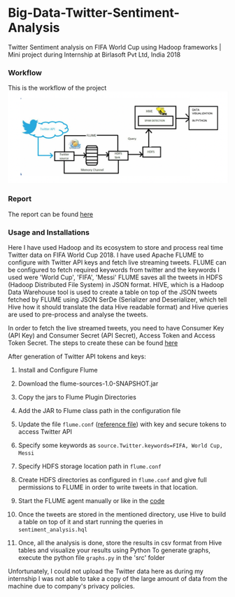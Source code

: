# Big-Data-Twitter-Sentiment-Analysis
Twitter Sentiment analysis on FIFA World Cup using Hadoop frameworks | Mini project during Internship at Birlasoft Pvt Ltd, India 2018

### Workflow
This is the workflow of the project
![**Workflow diagram**](https://github.com/nd265/Big-Data-Twitter-Sentiment-Analysis/blob/main/data/assets/workflow_diagram.png?raw=true)

### Report
The report can be found [here](https://github.com/nd265/Big-Data-Twitter-Sentiment-Analysis/blob/main/report/Report.pdf)

### Usage and Installations

Here I have used Hadoop and its ecosystem to store and process real time Twitter data on FIFA World Cup 2018. I have used Apache FLUME to configure with Twitter API keys and fetch live streaming tweets. FLUME can be configured to fetch required keywords from twitter and the keywords I used were 'World Cup', 'FIFA', 'Messi'
FLUME saves all the tweets in HDFS (Hadoop Distributed File System) in JSON format. HIVE, which is a Hadoop Data Warehouse tool is used to create a table on top of the JSON tweets fetched by FLUME using JSON SerDe (Serializer and Deserializer, which tell Hive how it should translate the data Hive readable format) and Hive queries are used to pre-process and analyse the tweets.

In order to fetch the live streamed tweets, you need to have Consumer Key (API Key) and Consumer Secret (API Secret), Access Token and Access Token Secret. The steps to create these can be found [here](https://developer.twitter.com/en/docs/authentication/oauth-2-0/bearer-tokens)

After generation of Twitter API tokens and keys:

  1) Install and Configure Flume
  2) Download the flume-sources-1.0-SNAPSHOT.jar
  3) Copy the jars to Flume Plugin Directories
  4) Add the JAR to Flume class path in the configuration file
  5) Update the file `flume.conf` ([reference file](https://github.com/nd265/Big-Data-Twitter-Sentiment-Analysis/blob/main/data/assets/flume.conf)) with key and secure tokens to access Twitter API
  6) Specify some keywords as `source.Twitter.keywords=FIFA, World Cup, Messi`
  7) Specify HDFS storage location path in `flume.conf`
  8) Create HDFS directories as configured in `flume.conf` and give full permissions to FLUME in order to write tweets in that location.

  9) Start the FLUME agent manually or like in the [code](https://github.com/nd265/Big-Data-Twitter-Sentiment-Analysis/blob/main/src/sentiment_analysis.hql)
  10) Once the tweets are stored in the mentioned directory, use Hive to build a table on top of it and start running the queries in `sentiment_analysis.hql`

  11) Once, all the analysis is done, store the results in csv format from Hive tables and visualize your results using Python
To generate graphs, execute the python file `graphs.py` in the 'src' folder

Unfortunately, I could not upload the Twitter data here as during my internship I was not able to take a copy of the large amount of data from the machine due to company's privacy policies.
